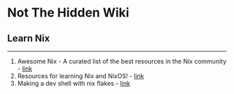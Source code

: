 # Not The Hidden Wiki

## Learn Nix
-----

1. Awesome Nix - A curated list of the best resources in the Nix community - [link](https://nix-community.github.io/awesome-nix/)
2. Resources for learning Nix and NixOS! - [link](https://qrxnz.dev/post/nix-resources/)
3. Making a dev shell with nix flakes - [link](https://fasterthanli.me/series/building-a-rust-service-with-nix/part-10)
